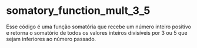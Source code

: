 # somatory_function_mult_3_5
Esse código é uma função somatória que recebe um número inteiro positivo e retorna o somatório de todos os valores inteiros divisíveis por 3 ou 5 que sejam inferiores ao número passado.
